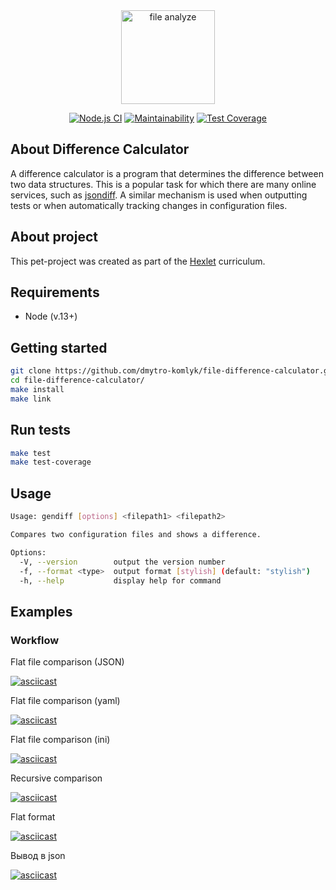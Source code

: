 <div align="center">
  <img alt="file analyze" title="file-difference-calculator" src="https://cdn-icons-png.flaticon.com/512/1265/1265944.png" width="150"/>
</div>

<div align="center">

[![Node.js CI](https://github.com/DmitriyK/file-difference-calculator/actions/workflows/nodejs.yml/badge.svg)](https://github.com/DmitriyK/file-difference-calculator/actions/workflows/nodejs.yml)
[![Maintainability](https://api.codeclimate.com/v1/badges/0875cc3054ae2777fe7e/maintainability)](https://codeclimate.com/github/DmitriyK/frontend-project-lvl2/maintainability)
[![Test Coverage](https://api.codeclimate.com/v1/badges/0875cc3054ae2777fe7e/test_coverage)](https://codeclimate.com/github/DmitriyK/frontend-project-lvl2/test_coverage)

</div>

## About Difference Calculator

A difference calculator is a program that determines the difference between two data structures. This is a popular task for which there are many online services, such as [jsondiff](http://www.jsondiff.com/). A similar mechanism is used when outputting tests or when automatically tracking changes in configuration files.

## About project

This pet-project was created as part of the [Hexlet](https://ru.hexlet.io/programs/frontend/projects/46) curriculum.

## Requirements

- Node (v.13+)

## Getting started

```sh
git clone https://github.com/dmytro-komlyk/file-difference-calculator.git
cd file-difference-calculator/
make install
make link
```

## Run tests

```sh
make test
make test-coverage
```

## Usage

```sh
Usage: gendiff [options] <filepath1> <filepath2>

Compares two configuration files and shows a difference.

Options:
  -V, --version        output the version number
  -f, --format <type>  output format [stylish] (default: "stylish")
  -h, --help           display help for command
```

## Examples

### Workflow
Flat file comparison (JSON)

[![asciicast](https://asciinema.org/a/326679.svg)](https://asciinema.org/a/326679)

Flat file comparison (yaml)

[![asciicast](https://asciinema.org/a/327167.svg)](https://asciinema.org/a/327167)

Flat file comparison (ini)

[![asciicast](https://asciinema.org/a/327177.svg)](https://asciinema.org/a/327177)

Recursive comparison

[![asciicast](https://asciinema.org/a/329788.svg)](https://asciinema.org/a/329788)

Flat format

[![asciicast](https://asciinema.org/a/330232.svg)](https://asciinema.org/a/330232)

Вывод в json

[![asciicast](https://asciinema.org/a/330392.svg)](https://asciinema.org/a/330392)
